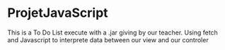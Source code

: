 # ProjetJavaScript

This is a To Do List execute with a .jar giving by our teacher.
Using fetch and Javascript to interprete data between our view and our controler
